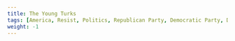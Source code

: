 ```yaml
---
title: The Young Turks
tags: [America, Resist, Politics, Republican Party, Democratic Party, Donald Trump, Hillary Clinton, Clinton Foundation, Berni Sanders]
weight: -1
---
```

